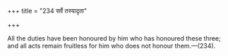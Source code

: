 +++
title = "234 सर्वे तस्यादृता"

+++

All the duties have been honoured by him who has honoured these three; and all acts remain fruitless for him who does not honour them.—(234).